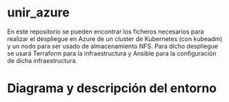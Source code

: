 # unir_azure
En este repositorio se pueden encontrar los ficheros necesarios para realizar el despliegue en Azure de un cluster de Kubernetes (con kubeadm) y un nodo para ser usado de almacenamiento NFS.
Para dicho despliegue se usará Terraform para la infraestructura y Ansible para la configuración de dicha infraestructura.

# Diagrama y descripción del entorno
